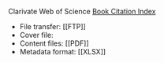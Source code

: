 Clarivate Web of Science [Book Citation Index](http://wokinfo.com/products_tools/multidisciplinary/bookcitationindex/) 

* File transfer: [[FTP]]
* Cover file:
* Content files: [[PDF]]
* Metadata format: [[XLSX]]